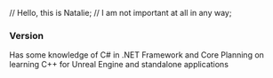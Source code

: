 // Hello, this is Natalie;
// I am not important at all in any way;

### Version ###
Has some knowledge of C# in .NET Framework and Core
Planning on learning C++ for Unreal Engine and standalone applications

